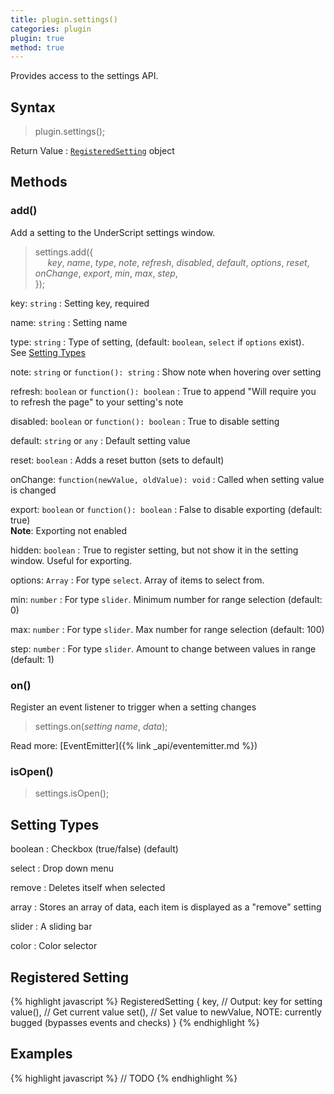 ```yaml
---
title: plugin.settings()
categories: plugin
plugin: true
method: true
---
```

Provides access to the settings API.

## Syntax
> plugin.settings();

Return Value
: [`RegisteredSetting`](#registered-setting) object

## Methods
### add()
Add a setting to the UnderScript settings window.
> settings.add({<br>&nbsp;&nbsp;&nbsp;&nbsp;
  *key*,
  *name*,
  *type*,
  *note*,
  *refresh*,
  *disabled*,
  *default*,
  *options*,
  *reset*,
  *onChange*,
  *export*,
  *min*,
  *max*,
  *step*,
<br>});

key: `string`
: Setting key, required

name: `string`
: Setting name

type: `string`
: Type of setting, (default: `boolean`, `select` if `options` exist).<br>
See [Setting Types](#setting-types)

note: `string` or `function(): string`
: Show note when hovering over setting

refresh: `boolean` or `function(): boolean`
: True to append "Will require you to refresh the page" to your setting's note

disabled: `boolean` or `function(): boolean`
: True to disable setting

default: `string` or `any`
: Default setting value

reset: `boolean`
: Adds a reset button (sets to default)

onChange: `function(newValue, oldValue): void`
: Called when setting value is changed

export: `boolean` or `function(): boolean`
: False to disable exporting (default: true)<br>
**Note**: Exporting not enabled

hidden: `boolean`
: True to register setting, but not show it in the setting window. Useful for exporting.

options: `Array`
: For type `select`. Array of items to select from.

min: `number`
: For type `slider`. Minimum number for range selection (default: 0)

max: `number`
: For type `slider`. Max number for range selection (default: 100)

step: `number`
: For type `slider`. Amount to change between values in range (default: 1)

### on()
Register an event listener to trigger when a setting changes
> settings.on(*setting name*, *data*);

Read more: [EventEmitter]({% link _api/eventemitter.md %})

### isOpen()
> settings.isOpen();

## Setting Types
boolean
: Checkbox (true/false) (default)

select
: Drop down menu

remove
: Deletes itself when selected

array
: Stores an array of data, each item is displayed as a "remove" setting

slider
: A sliding bar

color
: Color selector

## Registered Setting
{% highlight javascript %}
RegisteredSetting {
  key, // Output: key for setting
  value(), // Get current value
  set(), // Set value to newValue, NOTE: currently bugged (bypasses events and checks)
}
{% endhighlight %}

## Examples
{% highlight javascript %}
// TODO
{% endhighlight %}
